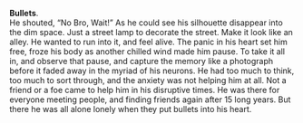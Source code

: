 **Bullets**.  
He shouted, “No Bro, Wait!” As he could see his silhouette disappear into the dim space. Just a street lamp to decorate the street. Make it look like an alley. He wanted to run into it, and feel alive.
The panic in his heart set him free, froze his body as another chilled wind made him pause. To take it all in, and observe that pause, and capture the memory like a photograph before it faded away in the myriad of his neurons. He had too much to think, too much to sort through, and the anxiety was not helping him at all. Not a friend or a foe came to help him in his disruptive times. He was there for everyone meeting people, and finding friends again after 15 long years.
But there he was all alone lonely when they put bullets into his heart.
